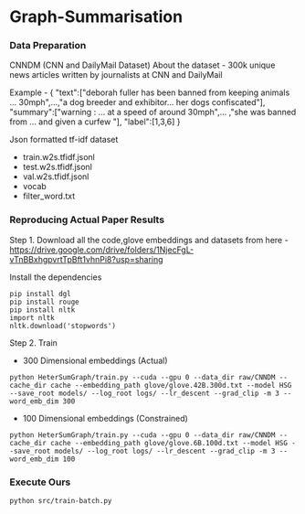 # Graph-Summarisation


### Data Preparation

CNNDM (CNN and DailyMail Dataset)
About the dataset - 300k unique news articles written by journalists at CNN and DailyMail

Example - 
{
  "text":["deborah fuller has been banned from keeping animals ... 30mph",...,"a dog breeder and exhibitor... her dogs confiscated"],
  "summary":["warning : ... at a speed of around 30mph",... ,"she was banned from ... and given a curfew "],
  "label":[1,3,6]
}

Json formatted tf-idf dataset


- train.w2s.tfidf.jsonl
- test.w2s.tfidf.jsonl
- val.w2s.tfidf.jsonl
- vocab
- filter_word.txt


### Reproducing Actual Paper Results

Step 1. Download all the code,glove embeddings and datasets from here - 
https://drive.google.com/drive/folders/1NjecFgL-vTnBBxhgpvrtTpBft1vhnPi8?usp=sharing

Install the dependencies
```
pip install dgl
pip install rouge
pip install nltk
import nltk
nltk.download('stopwords')
```

Step 2. Train
- 300 Dimensional embeddings (Actual) 
 
```python HeterSumGraph/train.py --cuda --gpu 0 --data_dir raw/CNNDM --cache_dir cache --embedding_path glove/glove.42B.300d.txt --model HSG --save_root models/ --log_root logs/ --lr_descent --grad_clip -m 3 --word_emb_dim 300```

- 100 Dimensional embeddings (Constrained)  

```python HeterSumGraph/train.py --cuda --gpu 0 --data_dir raw/CNNDM --cache_dir cache --embedding_path glove/glove.6B.100d.txt --model HSG --save_root models/ --log_root logs/ --lr_descent --grad_clip -m 3 --word_emb_dim 100```



### Execute Ours
```python src/train-batch.py```
